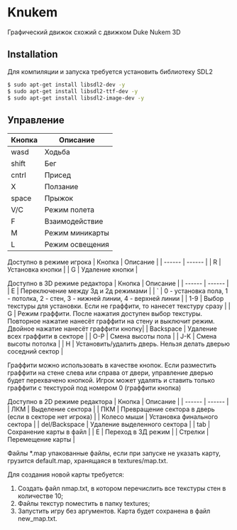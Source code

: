 # Knukem
Графический движок схожий с движком Duke Nukem 3D
## Installation
Для компиляции и запуска требуется установить библиотеку SDL2

```sh
$ sudo apt-get install libsdl2-dev -y
$ sudo apt-get install libsdl2-ttf-dev -y
$ sudo apt-get install libsdl2-image-dev -y
```
## Управление

| Кнопка | Описание |
| ------ | ------ |
| wasd | Ходьба |
| shift | Бег |
| cntrl | Присед |
| X | Ползание |
| space | Прыжок |
| V/C | Режим полета |
| F | Взаимодействие |
| M | Режим миникарты |
| L | Режим освещения |

Доступно в режиме игрока
| Кнопка | Описание |
| ------ | ------ |
| R | Установка кнопки |
| G | Удаление кнопки |

Доступно в 3D режиме редактора
| Кнопка | Описание |
| ------ | ------ |
| E | Переключение между 3д и 2д режимами |
| ` | 0 - установка пола, 1 - потолка, 2 - стен, 3 - нижней линии, 4 - верхней линии |
| 1-9 | Выбор текстуры для установки. Если не граффити, то нанесет текстуру сразу |
| G | Режим граффити. После нажатия доступен выбор текстуры. Повторное нажатие нанесёт граффити на стену и выключит режим. Двойное нажатие нанесёт граффити кнопку|
| Backspace | Удаление всех граффити в секторе |
| O-P | Смена высоты пола |
| J-K | Смена высоты потолка |
| H | Установить/удалить дверь. Нельзя делать дверью соседний сектор |

Граффити можно использовать в качестве кнопок. Если разместить граффити на стене слева или справа от двери, управление дверью будет перехвачено кнопкой.
Игрок может удалять и ставить только граффити с текстурой под номером 0 (граффити кнопка)

Доступно в 2D режиме редактора
| Кнопка | Описание |
| ------ | ------ |
| ЛКМ | Выделение сектора |
| ПКМ | Превращение сектора в дверь (если в секторе нет игрока) |
| Колесо мыши | Установка финального сектора |
| del/Backspace | Удаление выделенного сектора |
| tab | Сохранение карты в файл |
| Е | Переход в 3Д режим |
| Стрелки | Перемещение карты |

Файлы *.map упакованные файлы, если при запуске не указать карту, грузится default.map,  хранящаяся в textures/map.txt.

Для создания новой карты требуется:
1.  Создать файл nmap.txt, в котором перечислить все текcтуры стен в количестве 10;
2.  Файлы текстур поместить в папку textures;
3.  Запустить игру без аргументов. Карта будет сохранена в файл new_map.txt.

